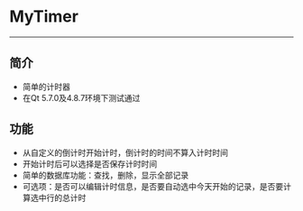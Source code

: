 # MyTimer
--------------------------
## 简介
* 简单的计时器
* 在Qt 5.7.0及4.8.7环境下测试通过
## 功能
* 从自定义的倒计时开始计时，倒计时的时间不算入计时时间
* 开始计时后可以选择是否保存计时时间
* 简单的数据库功能：查找，删除，显示全部记录
* 可选项：是否可以编辑计时信息，是否要自动选中今天开始的记录，是否要计算选中行的总计时
